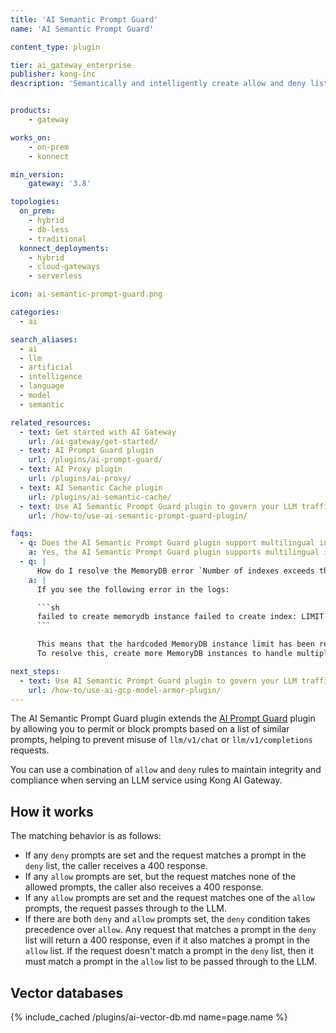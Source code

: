 ```yaml
---
title: 'AI Semantic Prompt Guard'
name: 'AI Semantic Prompt Guard'

content_type: plugin

tier: ai_gateway_enterprise
publisher: kong-inc
description: 'Semantically and intelligently create allow and deny lists of topics that can be requested across every LLM.'


products:
    - gateway

works_on:
    - on-prem
    - konnect

min_version:
    gateway: '3.8'

topologies:
  on_prem:
    - hybrid
    - db-less
    - traditional
  konnect_deployments:
    - hybrid
    - cloud-gateways
    - serverless

icon: ai-semantic-prompt-guard.png

categories:
  - ai

search_aliases:
  - ai
  - llm
  - artificial
  - intelligence
  - language
  - model
  - semantic

related_resources:
  - text: Get started with AI Gateway
    url: /ai-gateway/get-started/
  - text: AI Prompt Guard plugin
    url: /plugins/ai-prompt-guard/
  - text: AI Proxy plugin
    url: /plugins/ai-proxy/
  - text: AI Semantic Cache plugin
    url: /plugins/ai-semantic-cache/
  - text: Use AI Semantic Prompt Guard plugin to govern your LLM traffic
    url: /how-to/use-ai-semantic-prompt-guard-plugin/

faqs:
  - q: Does the AI Semantic Prompt Guard plugin support multilingual input?
    a: Yes, the AI Semantic Prompt Guard plugin supports multilingual input—depending on the capabilities of the configured [embedding model](/plugins/ai-semantic-prompt-guard/reference/#schema--config-embeddings-model-provider). The plugin sends raw UTF-8 text to the embedding provider supported by AI Gateway (such as Azure, Bedrock, Gemini, Hugging Face, Mistral, or OpenAI). As long as the model supports multiple languages, semantic comparisons and rule enforcement will work as expected without requiring additional plugin configuration.
  - q: |
      How do I resolve the MemoryDB error `Number of indexes exceeds the limit`?
    a: |
      If you see the following error in the logs:

      ```sh
      failed to create memorydb instance failed to create index: LIMIT Number of indexes (11) exceeds the limit (10)
      ```

      This means that the hardcoded MemoryDB instance limit has been reached.
      To resolve this, create more MemoryDB instances to handle multiple {{page.name}} plugin instances.

next_steps:
  - text: Use AI Semantic Prompt Guard plugin to govern your LLM traffic
    url: /how-to/use-ai-gcp-model-armor-plugin/
---
```


The AI Semantic Prompt Guard plugin extends the [AI Prompt Guard](/plugins/ai-prompt-guard/) plugin by allowing you to permit or block prompts based on a list of similar prompts, helping to prevent misuse of `llm/v1/chat` or `llm/v1/completions` requests.

You can use a combination of `allow` and `deny` rules to maintain integrity and compliance when serving an LLM service using Kong AI Gateway.

## How it works

The matching behavior is as follows:
* If any `deny` prompts are set and the request matches a prompt in the `deny` list, the caller receives a 400 response.
* If any `allow` prompts are set, but the request matches none of the allowed prompts, the caller also receives a 400 response.
* If any `allow` prompts are set and the request matches one of the `allow` prompts, the request passes through to the LLM.
* If there are both `deny` and `allow` prompts set, the `deny` condition takes precedence over `allow`. Any request that matches a prompt in the `deny` list will return a 400 response, even if it also matches a prompt in the `allow` list. If the request doesn't match a prompt in the `deny` list, then it must match a prompt in the `allow` list to be passed through to the LLM.

## Vector databases

{% include_cached /plugins/ai-vector-db.md name=page.name %}
